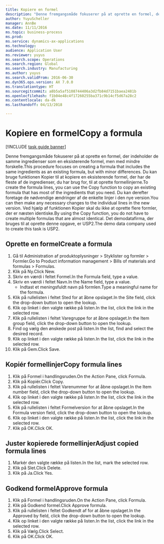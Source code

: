 ```yaml
--- 
title: Kopiere en formel
description: "Denne fremgangsmåde fokuserer på at oprette en formel, der indeholder de samme ingredienser som en eksisterende formel, men med mindre forskelle."
author: YuyuScheller
manager: AnnBe
ms.date: 11/11/2016
ms.topic: business-process
ms.prod: 
ms.service: dynamics-ax-applications
ms.technology: 
audience: Application User
ms.reviewer: yuyus
ms.search.scope: Operations
ms.search.region: Global
ms.search.industry: Manufacturing
ms.author: yuyus
ms.search.validFrom: 2016-06-30
ms.dyn365.ops.version: AX 7.0.0
ms.translationtype: HT
ms.sourcegitcommit: a8b5a5af5108744406a3d2fb84d7151baea2481b
ms.openlocfilehash: f1b04e48c4f17260255ba371c9b14cf5d67a28c2
ms.contentlocale: da-dk
ms.lasthandoff: 04/13/2018

---
```

# <a name="copy-a-formula"></a><span data-ttu-id="7bbb7-103">Kopiere en formel</span><span class="sxs-lookup"><span data-stu-id="7bbb7-103">Copy a formula</span></span>

[!INCLUDE [task guide banner](../../includes/task-guide-banner.md)]

<span data-ttu-id="7bbb7-104">Denne fremgangsmåde fokuserer på at oprette en formel, der indeholder de samme ingredienser som en eksisterende formel, men med mindre forskelle.</span><span class="sxs-lookup"><span data-stu-id="7bbb7-104">This procedure focuses on creating a formula that includes the same ingredients as an existing formula, but with minor differences.</span></span> <span data-ttu-id="7bbb7-105">Du kan bruge funktionen Kopier til at kopiere en eksisterende formel, der har de fleste af de ingredienser, du har brug for, til at oprette formellinjerne.</span><span class="sxs-lookup"><span data-stu-id="7bbb7-105">To create the formula lines, you can use the Copy function to copy an existing formula that has most of the ingredients that you need.</span></span> <span data-ttu-id="7bbb7-106">Du kan derefter foretage de nødvendige ændringer af de enkelte linjer i den nye version.</span><span class="sxs-lookup"><span data-stu-id="7bbb7-106">You can then make any necessary changes to the individual lines in the new version.</span></span> <span data-ttu-id="7bbb7-107">Ved hjælp af funktionen Kopier skal du ikke at oprette flere formler, der er næsten identiske.</span><span class="sxs-lookup"><span data-stu-id="7bbb7-107">By using the Copy function, you do not have to create multiple formulas that are almost identical.</span></span> <span data-ttu-id="7bbb7-108">Det demodatafirma, der bruges til at oprette denne opgave, er USP2.</span><span class="sxs-lookup"><span data-stu-id="7bbb7-108">The demo data company used to create this task is USP2.</span></span>


## <a name="create-a-formula"></a><span data-ttu-id="7bbb7-109">Oprette en formel</span><span class="sxs-lookup"><span data-stu-id="7bbb7-109">Create a formula</span></span>
1. <span data-ttu-id="7bbb7-110">Gå til Administration af produktoplysninger > Styklister og formler > Formler.</span><span class="sxs-lookup"><span data-stu-id="7bbb7-110">Go to Product information management > Bills of materials and formulas > Formulas.</span></span>
2. <span data-ttu-id="7bbb7-111">Klik på Ny.</span><span class="sxs-lookup"><span data-stu-id="7bbb7-111">Click New.</span></span>
3. <span data-ttu-id="7bbb7-112">Skriv en værdi i feltet Formel.</span><span class="sxs-lookup"><span data-stu-id="7bbb7-112">In the Formula field, type a value.</span></span>
4. <span data-ttu-id="7bbb7-113">Skriv en værdi i feltet Navn.</span><span class="sxs-lookup"><span data-stu-id="7bbb7-113">In the Name field, type a value.</span></span>
    * <span data-ttu-id="7bbb7-114">Indtast et meningsfuldt navn på formlen.</span><span class="sxs-lookup"><span data-stu-id="7bbb7-114">Type a meaningful name for the formula.</span></span>  
5. <span data-ttu-id="7bbb7-115">Klik på rullelisten i feltet Sted for at åbne opslaget.</span><span class="sxs-lookup"><span data-stu-id="7bbb7-115">In the Site field, click the drop-down button to open the lookup.</span></span>
6. <span data-ttu-id="7bbb7-116">Klik op linket i den valgte række på listen.</span><span class="sxs-lookup"><span data-stu-id="7bbb7-116">In the list, click the link in the selected row.</span></span>
7. <span data-ttu-id="7bbb7-117">Klik på rullelisten i feltet Varegruppe for at åbne opslaget.</span><span class="sxs-lookup"><span data-stu-id="7bbb7-117">In the Item group field, click the drop-down button to open the lookup.</span></span>
8. <span data-ttu-id="7bbb7-118">Find og vælg den ønskede post på listen.</span><span class="sxs-lookup"><span data-stu-id="7bbb7-118">In the list, find and select the desired record.</span></span>
9. <span data-ttu-id="7bbb7-119">Klik op linket i den valgte række på listen.</span><span class="sxs-lookup"><span data-stu-id="7bbb7-119">In the list, click the link in the selected row.</span></span>
10. <span data-ttu-id="7bbb7-120">Klik på Gem.</span><span class="sxs-lookup"><span data-stu-id="7bbb7-120">Click Save.</span></span>

## <a name="copy-formula-lines"></a><span data-ttu-id="7bbb7-121">Kopiér formellinjer</span><span class="sxs-lookup"><span data-stu-id="7bbb7-121">Copy formula lines</span></span>
1. <span data-ttu-id="7bbb7-122">Klik på Formel i handlingsruden.</span><span class="sxs-lookup"><span data-stu-id="7bbb7-122">On the Action Pane, click Formula.</span></span>
2. <span data-ttu-id="7bbb7-123">Klik på Kopiér.</span><span class="sxs-lookup"><span data-stu-id="7bbb7-123">Click Copy.</span></span>
3. <span data-ttu-id="7bbb7-124">Klik på rullelisten i feltet Varenummer for at åbne opslaget.</span><span class="sxs-lookup"><span data-stu-id="7bbb7-124">In the Item number field, click the drop-down button to open the lookup.</span></span>
4. <span data-ttu-id="7bbb7-125">Klik op linket i den valgte række på listen.</span><span class="sxs-lookup"><span data-stu-id="7bbb7-125">In the list, click the link in the selected row.</span></span>
5. <span data-ttu-id="7bbb7-126">Klik på rullelisten i feltet Formelversion for at åbne opslaget.</span><span class="sxs-lookup"><span data-stu-id="7bbb7-126">In the Formula version field, click the drop-down button to open the lookup.</span></span>
6. <span data-ttu-id="7bbb7-127">Klik op linket i den valgte række på listen.</span><span class="sxs-lookup"><span data-stu-id="7bbb7-127">In the list, click the link in the selected row.</span></span>
7. <span data-ttu-id="7bbb7-128">Klik på OK.</span><span class="sxs-lookup"><span data-stu-id="7bbb7-128">Click OK.</span></span>

## <a name="adjust-copied-formula-lines"></a><span data-ttu-id="7bbb7-129">Juster kopierede formellinjer</span><span class="sxs-lookup"><span data-stu-id="7bbb7-129">Adjust copied formula lines</span></span>
1. <span data-ttu-id="7bbb7-130">Markér den valgte række på listen.</span><span class="sxs-lookup"><span data-stu-id="7bbb7-130">In the list, mark the selected row.</span></span>
2. <span data-ttu-id="7bbb7-131">Klik på Slet.</span><span class="sxs-lookup"><span data-stu-id="7bbb7-131">Click Delete.</span></span>
3. <span data-ttu-id="7bbb7-132">Klik på Ja.</span><span class="sxs-lookup"><span data-stu-id="7bbb7-132">Click Yes.</span></span>

## <a name="approve-formula"></a><span data-ttu-id="7bbb7-133">Godkend formel</span><span class="sxs-lookup"><span data-stu-id="7bbb7-133">Approve formula</span></span>
1. <span data-ttu-id="7bbb7-134">Klik på Formel i handlingsruden.</span><span class="sxs-lookup"><span data-stu-id="7bbb7-134">On the Action Pane, click Formula.</span></span>
2. <span data-ttu-id="7bbb7-135">Klik på Godkend formel.</span><span class="sxs-lookup"><span data-stu-id="7bbb7-135">Click Approve formula.</span></span>
3. <span data-ttu-id="7bbb7-136">Klik på rullelisten i feltet Godkendt af for at åbne opslaget.</span><span class="sxs-lookup"><span data-stu-id="7bbb7-136">In the Approved by field, click the drop-down button to open the lookup.</span></span>
4. <span data-ttu-id="7bbb7-137">Klik op linket i den valgte række på listen.</span><span class="sxs-lookup"><span data-stu-id="7bbb7-137">In the list, click the link in the selected row.</span></span>
5. <span data-ttu-id="7bbb7-138">Klik på Vælg.</span><span class="sxs-lookup"><span data-stu-id="7bbb7-138">Click Select.</span></span>
6. <span data-ttu-id="7bbb7-139">Klik på OK.</span><span class="sxs-lookup"><span data-stu-id="7bbb7-139">Click OK.</span></span>


